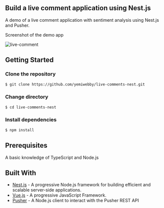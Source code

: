 ## Build a live comment application using Nest.js

A demo of a live comment application with sentiment analysis using Nest.js and Pusher.

Screenshot of the demo app

![live-comment](https://user-images.githubusercontent.com/19610753/39490894-4c09b112-4d82-11e8-9cbb-a2b9186aaa11.gif)


## Getting Started

### Clone the repository
```bash
$ git clone https://github.com/yemiwebby/live-comments-nest.git
```

### Change directory
```bash
$ cd live-comments-nest
```

### Install dependencies
```bash
$ npm install
```

## Prerequisites
A basic knowledge of TypeScript and Node.js

## Built With

* [Nest.js](https://nestjs.com/) - A progressive Node.js framework for building efficient and scalable server-side applications.
* [Vue.js](https://vuejs.org/) - A progressive JavaScript Framework.
* [Pusher](https://pusher.com/) - A Node.js client to interact with the Pusher REST API